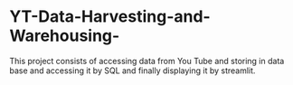 # YT-Data-Harvesting-and-Warehousing-
This project consists of accessing data from You Tube and storing in data base and accessing it by SQL and finally displaying it by streamlit.
